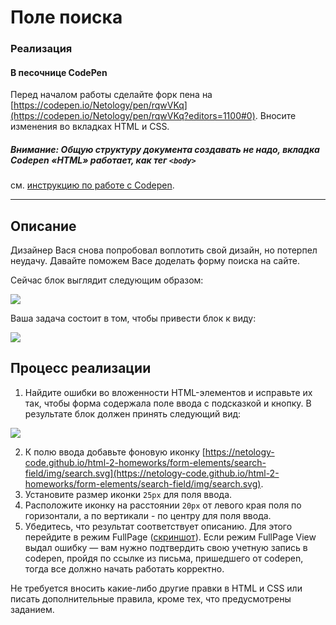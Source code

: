 # Поле поиска

### Реализация

#### В песочнице CodePen

Перед началом работы сделайте форк пена на [https://codepen.io/Netology/pen/rqwVKq](https://codepen.io/Netology/pen/rqwVKq?editors=1100#0). Вносите изменения во вкладках HTML и CSS.

##### Внимание: Общую структуру документа создавать не надо, вкладка Codepen «HTML» работает, как тег `<body>`
см. [инструкцию по работе с Codepen](https://github.com/netology-code/guides/tree/master/codepen).

---

## Описание

Дизайнер Вася снова попробовал воплотить свой дизайн, но потерпел неудачу. Давайте поможем Васе доделать форму поиска на сайте.

Сейчас блок выглядит следующим образом:

![](https://netology-code.github.io/html-2-homeworks/sources/3-2/search-before.jpg)

Ваша задача состоит в том, чтобы привести блок к виду:

![](https://netology-code.github.io/html-2-homeworks/sources/3-2/search-after.jpg)

## Процесс реализации

1. Найдите ошибки во вложенности HTML-элементов и исправьте их так, чтобы форма содержала поле ввода с подсказкой и кнопку. В результате блок должен принять следующий вид:

![](https://netology-code.github.io/html-2-homeworks/sources/3-2/search-stage-0.jpg)

2. К полю ввода добавьте фоновую иконку [https://netology-code.github.io/html-2-homeworks/form-elements/search-field/img/search.svg](https://netology-code.github.io/html-2-homeworks/form-elements/search-field/img/search.svg).
3. Установите размер иконки `25px` для поля ввода.
4. Расположите иконку на расстоянии `20px` от левого края поля по горизонтали, а по вертикали - по центру для поля ввода.
5. Убедитесь, что результат соответствует описанию. Для этого перейдите в режим FullPage ([скриншот](/sources/screen.md)). Если режим FullPage View выдал ошибку — вам нужно подтвердить свою учетную запись в codepen, пройдя по ссылке из письма, пришедшего от codepen, тогда все должно начать работать корректно.

Не требуется вносить какие-либо другие правки в HTML и CSS или писать дополнительные правила, кроме тех, что предусмотрены заданием.

